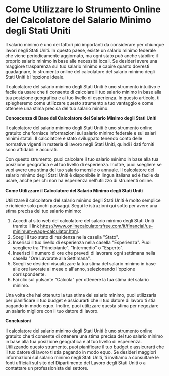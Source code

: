 Come Utilizzare lo Strumento Online del Calcolatore del Salario Minimo degli Stati Uniti
========================================================================================

Il salario minimo è uno dei fattori più importanti da considerare per chiunque lavori negli Stati Uniti. In questo paese, esiste un salario minimo federale che viene periodicamente aggiornato, ma ogni stato può anche stabilire il proprio salario minimo in base alle necessità locali. Se desideri avere una maggiore trasparenza sul tuo salario minimo e capire quanto dovresti guadagnare, lo strumento online del calcolatore del salario minimo degli Stati Uniti è l'opzione ideale.

Il calcolatore del salario minimo degli Stati Uniti è uno strumento intuitivo e facile da usare che ti consente di calcolare il tuo salario minimo in base alla tua posizione geografica e al tuo livello di esperienza. In questo articolo, ti spiegheremo come utilizzare questo strumento a tuo vantaggio e come ottenere una stima precisa del tuo salario minimo.

**Conoscenza di Base del Calcolatore del Salario Minimo degli Stati Uniti**

Il calcolatore del salario minimo degli Stati Uniti è uno strumento online gratuito che fornisce informazioni sul salario minimo federale e sui salari minimi statali. Il calcolatore è stato sviluppato tenendo conto delle normative vigenti in materia di lavoro negli Stati Uniti, quindi i dati forniti sono affidabili e accurati.

Con questo strumento, puoi calcolare il tuo salario minimo in base alla tua posizione geografica e al tuo livello di esperienza. Inoltre, puoi scegliere se vuoi avere una stima del tuo salario mensile o annuale. Il calcolatore del salario minimo degli Stati Uniti è disponibile in lingua italiana ed è facile da usare, anche per chi non ha esperienza nell'utilizzo di strumenti online.

**Come Utilizzare il Calcolatore del Salario Minimo degli Stati Uniti**

Utilizzare il calcolatore del salario minimo degli Stati Uniti è molto semplice e richiede solo pochi passaggi. Segui le istruzioni qui sotto per avere una stima precisa del tuo salario minimo:

1. Accedi al sito web del calcolatore del salario minimo degli Stati Uniti tramite il link <https://www.onlinecalculatorsfree.com/it/financial/us-minimum-wage-calculator.html>.
2. Scegli il tuo stato di residenza nella casella "Stato".
3. Inserisci il tuo livello di esperienza nella casella "Esperienza". Puoi scegliere tra "Principiante", "Intermedio" o "Esperto".
4. Inserisci il numero di ore che prevedi di lavorare ogni settimana nella casella "Ore Lavorate alla Settimana".
5. Scegli se desideri visualizzare la tua stima del salario minimo in base alle ore lavorate al mese o all'anno, selezionando l'opzione corrispondente.
6. Fai clic sul pulsante "Calcola" per ottenere la tua stima del salario minimo.

Una volta che hai ottenuto la tua stima del salario minimo, puoi utilizzarla per pianificare il tuo budget e assicurarti che il tuo datore di lavoro ti stia pagando in modo equo. Inoltre, puoi utilizzare questa stima per negoziare un salario migliore con il tuo datore di lavoro.

**Conclusioni**

Il calcolatore del salario minimo degli Stati Uniti è uno strumento online gratuito che ti consente di ottenere una stima precisa del tuo salario minimo in base alla tua posizione geografica e al tuo livello di esperienza. Utilizzando questo strumento, puoi pianificare il tuo budget e assicurarti che il tuo datore di lavoro ti stia pagando in modo equo. Se desideri maggiori informazioni sul salario minimo negli Stati Uniti, ti invitiamo a consultare le fonti ufficiali sul sito del Dipartimento del Lavoro degli Stati Uniti o a contattare un professionista del settore.